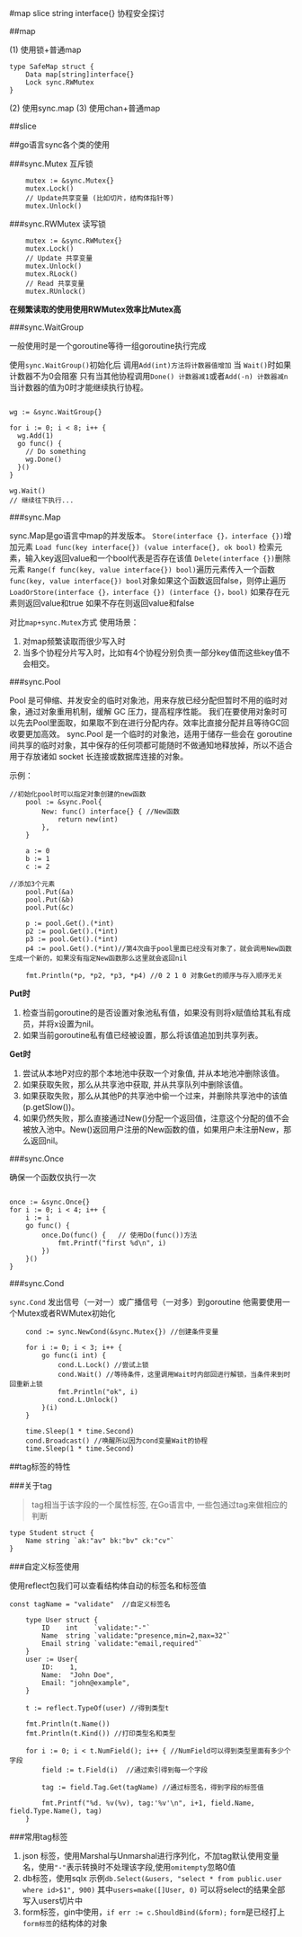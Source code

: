 #map slice string interface{} 协程安全探讨

##map

(1) 使用锁+普通map
		
```
type SafeMap struct {
	Data map[string]interface{}
	Lock sync.RWMutex
}
```

(2) 使用sync.map
(3) 使用chan+普通map
	

##slice

##go语言sync各个类的使用

###sync.Mutex 互斥锁

```
	mutex := &sync.Mutex{}
	mutex.Lock()
	// Update共享变量 (比如切片，结构体指针等)
	mutex.Unlock()
```

###sync.RWMutex 读写锁

```
	mutex := &sync.RWMutex{}
	mutex.Lock()
	// Update 共享变量
	mutex.Unlock()
	mutex.RLock()
	// Read 共享变量
	mutex.RUnlock()
```
**在频繁读取的使用使用RWMutex效率比Mutex高**

###sync.WaitGroup

一般使用时是一个goroutine等待一组goroutine执行完成

使用`sync.WaitGroup()`初始化后 调用`Add(int)方法将计数器值增加` 当 `Wait()`时如果计数器不为0会阻塞
只有当其他协程调用`Done() 计数器减1`或者`Add(-n) 计数器减n` 当计数器的值为0时才能继续执行协程。

```

wg := &sync.WaitGroup{}
 
for i := 0; i < 8; i++ {
  wg.Add(1)
  go func() {
    // Do something
    wg.Done()
  }()
}
 
wg.Wait()
// 继续往下执行...
```

###sync.Map

sync.Map是go语言中map的并发版本。
`Store(interface {}，interface {})`增加元素
`Load func(key interface{}) (value interface{}, ok bool)` 检索元素，输入key返回value和一个bool代表是否存在该值
`Delete(interface {})`删除元素
`Range(f func(key, value interface{}) bool)`遍历元素传入一个函数`func(key, value interface{}) bool`对象如果这个函数返回false，则停止遍历
`LoadOrStore(interface {}，interface {}) (interface {}，bool)` 如果存在元素则返回value和true 如果不存在则返回value和false

对比`map+sync.Mutex`方式
使用场景：
1. 对map频繁读取而很少写入时
2. 当多个协程分片写入时，比如有4个协程分别负责一部分key值而这些key值不会相交。

###sync.Pool

Pool 是可伸缩、并发安全的临时对象池，用来存放已经分配但暂时不用的临时对象，通过对象重用机制，缓解 GC 压力，提高程序性能。
我们在要使用对象时可以先去Pool里面取，如果取不到在进行分配内存。效率比直接分配并且等待GC回收要更加高效。
sync.Pool 是一个临时的对象池，适用于储存一些会在 goroutine 间共享的临时对象，其中保存的任何项都可能随时不做通知地释放掉，所以不适合用于存放诸如 socket 长连接或数据库连接的对象。

示例：
```
//初始化pool时可以指定对象创建的new函数
	pool := &sync.Pool{
		New: func() interface{} { //New函数
			return new(int)
		},
	}
	
	a := 0
	b := 1
	c := 2

//添加3个元素
	pool.Put(&a)
	pool.Put(&b)
	pool.Put(&c)

	p := pool.Get().(*int)
	p2 := pool.Get().(*int)
	p3 := pool.Get().(*int)
	p4 := pool.Get().(*int)//第4次由于pool里面已经没有对象了，就会调用New函数生成一个新的，如果没有指定New函数那么这里就会返回nil
	
	fmt.Println(*p, *p2, *p3, *p4) //0 2 1 0 对象Get的顺序与存入顺序无关
```

**Put时**
1. 检查当前goroutine的是否设置对象池私有值，如果没有则将x赋值给其私有成员，并将x设置为nil。
2. 如果当前goroutine私有值已经被设置，那么将该值追加到共享列表。

**Get时**
1. 尝试从本地P对应的那个本地池中获取一个对象值, 并从本地池冲删除该值。
2. 如果获取失败，那么从共享池中获取, 并从共享队列中删除该值。
3. 如果获取失败，那么从其他P的共享池中偷一个过来，并删除共享池中的该值(p.getSlow())。
4. 如果仍然失败，那么直接通过New()分配一个返回值，注意这个分配的值不会被放入池中。New()返回用户注册的New函数的值，如果用户未注册New，那么返回nil。


###sync.Once

确保一个函数仅执行一次
```

once := &sync.Once{}
for i := 0; i < 4; i++ {
    i := i
    go func() {
        once.Do(func() {   // 使用Do(func())方法
            fmt.Printf("first %d\n", i)
        })
    }()
}
```

###sync.Cond

`sync.Cond` 发出信号（一对一）或广播信号（一对多）到goroutine
他需要使用一个Mutex或者RWMutex初始化

```
	cond := sync.NewCond(&sync.Mutex{}) //创建条件变量

	for i := 0; i < 3; i++ {
		go func(i int) {
			cond.L.Lock() //尝试上锁
			cond.Wait() //等待条件，这里调用Wait时内部回进行解锁，当条件来到时回重新上锁
			fmt.Println("ok", i)
			cond.L.Unlock()
		}(i)
	}

	time.Sleep(1 * time.Second)
	cond.Broadcast() //唤醒所以因为cond变量Wait的协程
	time.Sleep(1 * time.Second)
```


##tag标签的特性


###关于tag

> tag相当于该字段的一个属性标签, 在Go语言中, 一些包通过tag来做相应的判断


```
type Student struct {
    Name string `ak:"av" bk:"bv" ck:"cv"`
}
```

###自定义标签使用

使用reflect包我们可以查看结构体自动的标签名和标签值

```
const tagName = "validate"  //自定义标签名

	type User struct {
		ID    int    `validate:"-"`
		Name  string `validate:"presence,min=2,max=32"`
		Email string `validate:"email,required"`
	}
	user := User{
		ID:    1,
		Name:  "John Doe",
		Email: "john@example",
	}

	t := reflect.TypeOf(user) //得到类型t

	fmt.Println(t.Name())
	fmt.Println(t.Kind()) //打印类型名和类型

	for i := 0; i < t.NumField(); i++ { //NumField可以得到类型里面有多少个字段
		field := t.Field(i)  //通过索引得到每一个字段

		tag := field.Tag.Get(tagName) //通过标签名，得到字段的标签值

		fmt.Printf("%d. %v(%v), tag:'%v'\n", i+1, field.Name, field.Type.Name(), tag)
	}
```


###常用tag标签


1. json 标签，使用Marshal与Unmarshal进行序列化，不加tag默认使用变量名，使用`"-"`表示转换时不处理该字段,使用`omitempty`忽略0值
2. db标签，使用sqlx 示例`db.Select(&users, "select * from public.user where id>$1", 900)`  其中`users=make([]User, 0)` 可以将select的结果全部写入users切片中
3. form标签，gin中使用，` if err := c.ShouldBind(&form); ` `form`是已经打上`form标签`的结构体的对象





